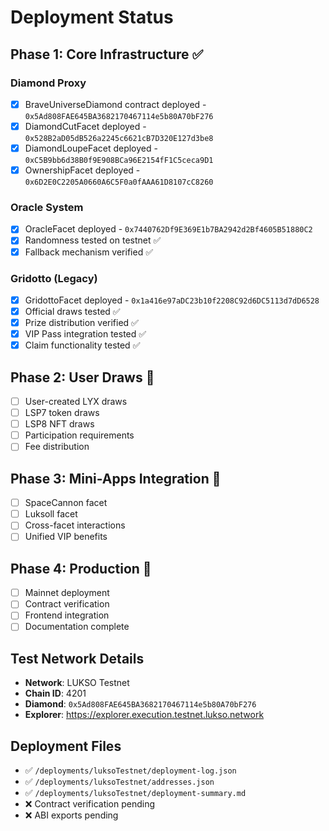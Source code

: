 # Deployment Status

## Phase 1: Core Infrastructure ✅

### Diamond Proxy
- [x] BraveUniverseDiamond contract deployed - `0x5Ad808FAE645BA3682170467114e5b80A70bF276`
- [x] DiamondCutFacet deployed - `0x528B2aD05dB526a2245c6621cB7D320E127d3be8`
- [x] DiamondLoupeFacet deployed - `0xC5B9bb6d38B0f9E908BCa96E2154fF1C5ceca9D1`
- [x] OwnershipFacet deployed - `0x6D2E0C2205A0660A6C5F0a0fAAA61D8107cC8260`

### Oracle System
- [x] OracleFacet deployed - `0x7440762Df9E369E1b7BA2942d2Bf4605B51880C2`
- [x] Randomness tested on testnet ✅
- [x] Fallback mechanism verified ✅

### Gridotto (Legacy)
- [x] GridottoFacet deployed - `0x1a416e97aDC23b10f2208C92d6DC5113d7dD6528`
- [x] Official draws tested ✅
- [x] Prize distribution verified ✅
- [x] VIP Pass integration tested ✅
- [x] Claim functionality tested ✅

## Phase 2: User Draws 🚧
- [ ] User-created LYX draws
- [ ] LSP7 token draws
- [ ] LSP8 NFT draws
- [ ] Participation requirements
- [ ] Fee distribution

## Phase 3: Mini-Apps Integration 📅
- [ ] SpaceCannon facet
- [ ] Luksoll facet
- [ ] Cross-facet interactions
- [ ] Unified VIP benefits

## Phase 4: Production 🎯
- [ ] Mainnet deployment
- [ ] Contract verification
- [ ] Frontend integration
- [ ] Documentation complete

## Test Network Details
- **Network**: LUKSO Testnet
- **Chain ID**: 4201
- **Diamond**: `0x5Ad808FAE645BA3682170467114e5b80A70bF276`
- **Explorer**: https://explorer.execution.testnet.lukso.network

## Deployment Files
- ✅ `/deployments/luksoTestnet/deployment-log.json`
- ✅ `/deployments/luksoTestnet/addresses.json`
- ✅ `/deployments/luksoTestnet/deployment-summary.md`
- ❌ Contract verification pending
- ❌ ABI exports pending